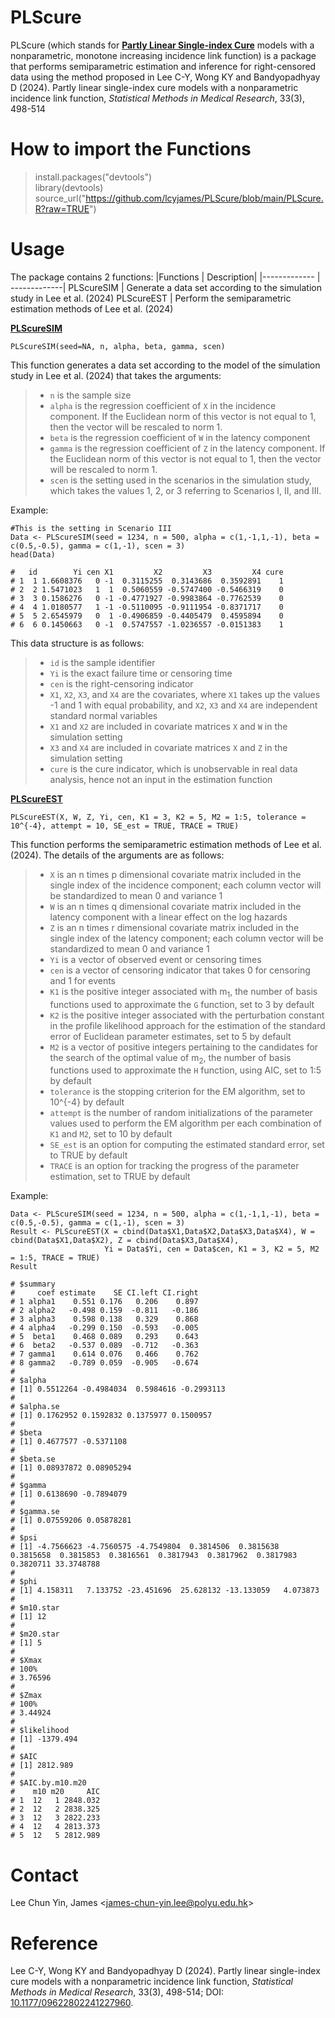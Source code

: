 # PLScure
PLScure (which stands for <ins>**Partly Linear Single-index Cure**</ins> models with a
nonparametric, monotone increasing incidence link function) is a package that performs semiparametric estimation and inference for right-censored data using the method proposed in Lee C-Y, Wong KY and Bandyopadhyay D (2024). Partly linear single-index cure models with a nonparametric incidence link function, *Statistical Methods in Medical Research*, 33(3), 498-514

# How to import the Functions #
> install.packages("devtools")<br />
> library(devtools) <br /> 
> source_url("https://github.com/lcyjames/PLScure/blob/main/PLScure.R?raw=TRUE")

# Usage #
The package contains 2 functions:
|Functions  | Description|
|------------- | -------------|
PLScureSIM  | Generate a data set according to the simulation study in Lee et al. (2024)
PLScureEST  | Perform the semiparametric estimation methods of Lee et al. (2024)

<ins>**PLScureSIM**</ins>
```
PLScureSIM(seed=NA, n, alpha, beta, gamma, scen)
```
This function generates a data set according to the model of the simulation study in Lee et al. (2024) that takes the arguments:
>- `n` is the sample size
>- `alpha` is the regression coefficient of `X` in the incidence component. If the Euclidean norm of this vector is not equal to 1, then the vector will be rescaled to norm 1.
>- `beta` is the regression coefficient of `W` in the latency component
>- `gamma` is the regression coefficient of `Z` in the latency component. If the Euclidean norm of this vector is not equal to 1, then the vector will be rescaled to norm 1.
>- `scen` is the setting used in the scenarios in the simulation study, which takes the values 1, 2, or 3 referring to Scenarios I, II, and III.

Example:
```
#This is the setting in Scenario III
Data <- PLScureSIM(seed = 1234, n = 500, alpha = c(1,-1,1,-1), beta = c(0.5,-0.5), gamma = c(1,-1), scen = 3)
head(Data)

#   id        Yi cen X1         X2         X3         X4 cure
# 1  1 1.6608376   0 -1  0.3115255  0.3143686  0.3592891    1
# 2  2 1.5471023   1  1  0.5060559 -0.5747400 -0.5466319    0
# 3  3 0.1586276   0 -1 -0.4771927 -0.9983864 -0.7762539    0
# 4  4 1.0180577   1 -1 -0.5110095 -0.9111954 -0.8371717    0
# 5  5 2.6545979   0  1 -0.4906859 -0.4405479  0.4595894    0
# 6  6 0.1450663   0 -1  0.5747557 -1.0236557 -0.0151383    1
```

This data structure is as follows:
>- `id` is the sample identifier
>- `Yi` is the exact failure time or censoring time
>- `cen` is the right-censoring indicator
>- `X1`, `X2`, `X3`, and `X4` are the covariates, where `X1` takes up the values -1 and 1 with equal probability, and `X2`, `X3` and `X4` are independent standard normal variables
>- `X1` and `X2` are included in covariate matrices `X` and `W` in the simulation setting
>- `X3` and `X4` are included in covariate matrices `X` and `Z` in the simulation setting
>- `cure` is the cure indicator, which is unobservable in real data analysis, hence not an input in the estimation function

<ins>**PLScureEST**</ins>

```
PLScureEST(X, W, Z, Yi, cen, K1 = 3, K2 = 5, M2 = 1:5, tolerance = 10^{-4}, attempt = 10, SE_est = TRUE, TRACE = TRUE)
```
This function performs the semiparametric estimation methods of Lee et al. (2024). The details of the arguments are as follows:
>- `X` is an n times p dimensional covariate matrix included in the single index of the incidence component; each column vector will be standardized to mean 0 and variance 1
>- `W` is an n times q dimensional covariate matrix included in the latency component with a linear effect on the log hazards
>- `Z` is an n times r dimensional covariate matrix included in the single index of the latency component; each column vector will be standardized to mean 0 and variance 1
>- `Yi` is a vector of observed event or censoring times
>- `cen` is a vector of censoring indicator that takes 0 for censoring and 1 for events
>- `K1` is the positive integer associated with m<sub>1</sub>, the number of basis functions used to approximate the `G` function, set to 3 by default
>- `K2` is the positive integer associated with the perturbation constant in the profile likelihood approach for the estimation of the standard error of Euclidean parameter estimates, set to 5 by default
>- `M2` is a vector of positive integers pertaining to the candidates for the search of the optimal value of m<sub>2</sub>, the number of basis functions used to approximate the `H` function, using AIC, set to 1:5 by default
>- `tolerance` is the stopping criterion for the EM algorithm, set to 10^{-4} by default
>- `attempt` is the number of random initializations of the parameter values used to perform the EM algorithm per each combination of `K1` and `M2`, set to 10 by default
>- `SE_est` is an option for computing the estimated standard error, set to TRUE by default
>- `TRACE` is an option for tracking the progress of the parameter estimation, set to TRUE by default

Example:
```
Data <- PLScureSIM(seed = 1234, n = 500, alpha = c(1,-1,1,-1), beta = c(0.5,-0.5), gamma = c(1,-1), scen = 3)
Result <- PLScureEST(X = cbind(Data$X1,Data$X2,Data$X3,Data$X4), W = cbind(Data$X1,Data$X2), Z = cbind(Data$X3,Data$X4),
                     Yi = Data$Yi, cen = Data$cen, K1 = 3, K2 = 5, M2 = 1:5, TRACE = TRUE)
Result

# $summary
#     coef estimate    SE CI.left CI.right
# 1 alpha1    0.551 0.176   0.206    0.897
# 2 alpha2   -0.498 0.159  -0.811   -0.186
# 3 alpha3    0.598 0.138   0.329    0.868
# 4 alpha4   -0.299 0.150  -0.593   -0.005
# 5  beta1    0.468 0.089   0.293    0.643
# 6  beta2   -0.537 0.089  -0.712   -0.363
# 7 gamma1    0.614 0.076   0.466    0.762
# 8 gamma2   -0.789 0.059  -0.905   -0.674
# 
# $alpha
# [1] 0.5512264 -0.4984034  0.5984616 -0.2993113
# 
# $alpha.se
# [1] 0.1762952 0.1592832 0.1375977 0.1500957
# 
# $beta
# [1] 0.4677577 -0.5371108
# 
# $beta.se
# [1] 0.08937872 0.08905294
# 
# $gamma
# [1] 0.6138690 -0.7894079
# 
# $gamma.se
# [1] 0.07559206 0.05878281
# 
# $psi
# [1] -4.7566623 -4.7560575 -4.7549804  0.3814506  0.3815638  0.3815658  0.3815853  0.3816561  0.3817943  0.3817962  0.3817983  0.3820711 33.3748788
# 
# $phi
# [1] 4.158311   7.133752 -23.451696  25.628132 -13.133059   4.073873
# 
# $m10.star
# [1] 12
# 
# $m20.star
# [1] 5
# 
# $Xmax
# 100% 
# 3.76596 
# 
# $Zmax
# 100% 
# 3.44924 
# 
# $likelihood
# [1] -1379.494
# 
# $AIC
# [1] 2812.989
# 
# $AIC.by.m10.m20
#    m10 m20     AIC
# 1  12   1 2848.032
# 2  12   2 2838.325
# 3  12   3 2822.233
# 4  12   4 2813.373
# 5  12   5 2812.989
```

# Contact #
Lee Chun Yin, James <<james-chun-yin.lee@polyu.edu.hk>>

# Reference #
Lee C-Y, Wong KY and Bandyopadhyay D (2024). Partly linear single-index cure models with a nonparametric incidence link function, *Statistical Methods in Medical Research*, 33(3), 498-514; DOI:  [10.1177/09622802241227960](https://doi.org/10.1177/09622802241227960).

